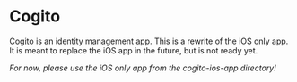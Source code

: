 Cogito
======

[Cogito] is an identity management app. This is a rewrite of the iOS only app. It is meant to replace the iOS app in the future, but is not ready yet. 

*For now, please use the iOS only app from the cogito-ios-app directory!*

[Cogito]: https://cogito.mobi
